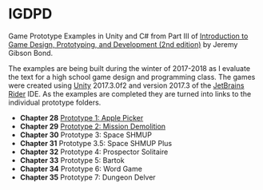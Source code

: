 # IGDPD

Game Prototype Examples in Unity and C# from Part III of 
[Introduction to Game Design, Prototyping, and Development (2nd edition)](http://book.prototools.net)
by Jeremy Gibson Bond.

The examples are being built during the winter of 2017-2018 as I evaluate the text for a high school game design and
programming class. The games were created using [Unity](https:unity3d.com) 2017.3.0f2 and version 2017.3 of the
[JetBrains Rider](https://jetbrains.com/rider) IDE. As the examples are completed they are turned into links to the
individual prototype folders.

* **Chapter 28** [Prototype 1: Apple Picker](https://github.com/DouglasUrner/IGDPD/tree/master/Prototype%201%20-%20Apple%20Picker)
* **Chapter 29** [Prototype 2: Mission Demolition](https://github.com/DouglasUrner/IGDPD/tree/master/Prototype%202%20-%20Mission%20Demolition)
* **Chapter 30** Prototype 3: Space SHMUP
* **Chapter 31** Prototype 3.5: Space SHMUP Plus
* **Chapter 32** Prototype 4: Prospector Solitaire
* **Chapter 33** Prototype 5: Bartok
* **Chapter 34** Prototype 6: Word Game
* **Chapter 35** Prototype 7: Dungeon Delver
